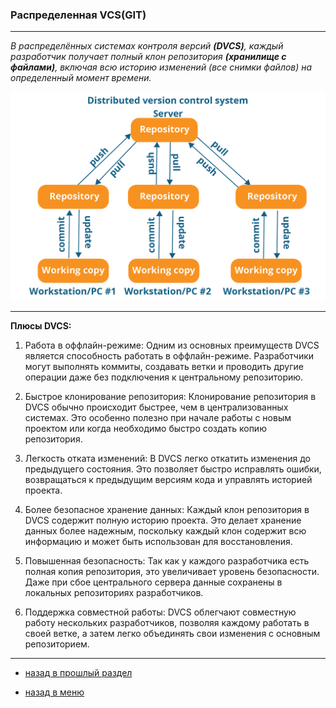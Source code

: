 ### Распределенная VCS(GIT)

---

*В распределённых системах контроля версий **(DVCS)**, каждый разработчик получает полный клон репозитория **(хранилище с файлами)**, включая всю историю изменений (все снимки файлов) на определенный момент времени.*

![DVCS](./DVCS.png)

---

**Плюсы DVCS:**

1. Работа в оффлайн-режиме:
Одним из основных преимуществ DVCS является способность работать в оффлайн-режиме. Разработчики могут выполнять коммиты, создавать ветки и проводить другие операции даже без подключения к центральному репозиторию.

2. Быстрое клонирование репозитория:
Клонирование репозитория в DVCS обычно происходит быстрее, чем в централизованных системах. Это особенно полезно при начале работы с новым проектом или когда необходимо быстро создать копию репозитория.

3. Легкость отката изменений:
В DVCS легко откатить изменения до предыдущего состояния. Это позволяет быстро исправлять ошибки, возвращаться к предыдущим версиям кода и управлять историей проекта.

4. Более безопасное хранение данных:
Каждый клон репозитория в DVCS содержит полную историю проекта. Это делает хранение данных более надежным, поскольку каждый клон содержит всю информацию и может быть использован для восстановления.

5. Повышенная безопасность:
Так как у каждого разработчика есть полная копия репозитория, это увеличивает уровень безопасности. Даже при сбое центрального сервера данные сохранены в локальных репозиториях разработчиков.

6. Поддержка совместной работы:
DVCS облегчают совместную работу нескольких разработчиков, позволяя каждому работать в своей ветке, а затем легко объединять свои изменения с основным репозиторием.


---

* [назад в прошлый раздел](./vcs.md "назад в прошлый раздел")

* [назад в меню](./readme.md "назад в меню")